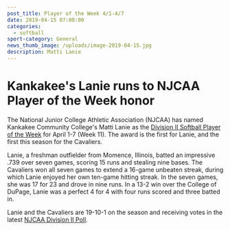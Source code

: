 ```yaml
---
post_title: Player of the Week 4/1-4/7
date: 2019-04-15 07:00:00
categories:
  - softball
sport-category: General
news_thumb_image: /uploads/image-2019-04-15.jpg
description: Matti Lanie
---
```


# Kankakee's Lanie runs to NJCAA Player of the Week honor

The National Junior College Athletic Association (NJCAA) has named Kankakee Community College's Matti Lanie as the [Division II Softball Player of the Week](http://njcaa.org/general/2018-19/POTW_Hub/Player_of_the_Week) for April 1-7 (Week 11). The award is the first for Lanie, and the first this season for the Cavaliers.

Lanie, a freshman outfielder from Momence, Illinois, batted an impressive .739 over seven games, scoring 15 runs and stealing nine bases. The Cavaliers won all seven games to extend a 16-game unbeaten streak, during which Lanie enjoyed her own ten-game hitting streak. In the seven games, she was 17 for 23 and drove in nine runs. In a 13-2 win over the College of DuPage, Lanie was a perfect 4 for 4 with four runs scored and three batted in.

Lanie and the Cavaliers are 19-10-1 on the season and receiving votes in the latest [NJCAA Division II Poll](http://njcaa.org/sports/sball/2018-19/div2/polls).